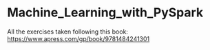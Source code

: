 # Machine_Learning_with_PySpark

All the exercises taken following this book: https://www.apress.com/gp/book/9781484241301
